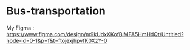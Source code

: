 # Bus-transportation
My Figma : https://www.figma.com/design/m9kUdxXKofBlMFA5HmHdQt/Untitled?node-id=0-1&p=f&t=ftojexjhpvfK0XzY-0
